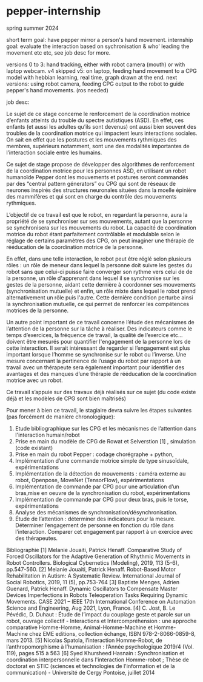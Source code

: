 # pepper-internship
spring summer 2024

short term goal: have pepper mirror a person's hand movement. 
internship goal: evaluate the interaction based on sychronisation & who' leading the movement etc etc, see job desc for more.

versions 0 to 3: hand tracking, either with robot camera (mouth) or with laptop webcam.
v4 skipped
v5: on laptop, feeding hand movement to a CPG model with hebbian learning, real time, graph drawn at the end. 
next versions: using robot camera, feeding CPG output to the robot to guide pepper's hand movements. (ros needed)


job desc: 

Le sujet de ce stage concerne le renforcement de la coordination motrice d’enfants atteints du
trouble du spectre autistiques (ASD). En effet, ces enfants (et aussi les adultes qu’ils sont
devenus) ont aussi bien souvent des troubles de la coordination motrice qui impactent leurs
interactions sociales. On sait en effet que les postures et les mouvements rythmiques des
membres, supérieurs notamment, sont une des modalités importantes de l’interaction sociale
entre les humains.

Ce sujet de stage propose de développer des algorithmes de renforcement de la coordination
motrice pour les personnes ASD, en utilisant un robot humanoïde Pepper dont les
mouvements et postures seront commandés par des “central pattern génerators” ou CPG qui
sont de réseaux de neurones inspirés des structures neuronales situées dans la moelle
épinière des mammifères et qui sont en charge du contrôle des mouvements rythmiques.

L’objectif de ce travail est que le robot, en regardant la personne, aura la propriété de se
synchroniser sur ses mouvements, autant que la personne se synchronisera sur les
mouvements du robot. La capacité de coordination motrice du robot étant parfaitement
contrôlable et modulable selon le réglage de certains paramètres des CPG, on peut imaginer
une thérapie de rééducation de la coordination motrice de la personne. 

En effet, dans une telle interaction, le robot peut être réglé selon plusieurs rôles : un rôle de meneur dans lequel
la personne doit suivre les gestes du robot sans que celui-ci puisse faire converger son rythme
vers celui de de la personne, un rôle d'apprenant dans lequel il se synchronise sur les gestes
de la personne, aidant cette dernière à coordonner ses mouvements (synchronisation
mutuelle) et enfin, un rôle mixte dans lequel le robot prend alternativement un rôle puis l'autre.
Cette dernière condition perturbe ainsi la synchronisation mutuelle, ce qui permet de renforcer
les compétences motrices de la personne.

Un autre point important de ce travail concerne l’étude des mécanismes de l’attention de la
personne sur la tâche à réaliser. Des indicateurs comme le temps d’exercices, la fréquence
de travail, la qualité de l’exercice etc... doivent être mesurés pour quantifier l'engagement de
la personne lors de cette interaction. 
Il serait intéressant de regarder si l’engagement est plus important lorsque l’homme se synchronise sur le robot ou l’inverse. Une mesure concernant
la pertinence de l’usage du robot par rapport à un travail avec un thérapeute sera également
important pour identifier des avantages et des manques d’une thérapie de rééducation de la
coordination motrice avec un robot.


Ce travail s’appuie sur des travaux déjà réalisés sur ce sujet (du code existe déjà et les modèles de CPG sont bien maîtrisés)

Pour mener à bien ce travail, le stagiaire devra suivre les étapes suivantes (pas forcément de manière chronologique):

1. Etude bibliographique sur les CPG et les mécanismes de l’attention dans l'interaction
humain/robot
2. Prise en main du modèle de CPG de Rowat et Selverstion [1] , simulation (code existant)
3. Prise en main du robot Pepper : codage chorégraphe + python,
4. Implémentation d’une commande motrice simple de type sinusoïdale, expérimentations
5. Implémentation de la détection de mouvements : caméra externe au robot, Openpose, MoveNet (TensorFlow), expérimentations
6. Implémentation de commande par CPG pour une articulation d’un bras,mise en oeuvre de la synchronisation du robot, expérimentations
7. Implémentation de commande par CPG pour deux bras, puis le torse, expérimentations
8. Analyse des mécanismes de synchronisation/désynchronisation.
9. Étude de l’attention : déterminer des indicateurs pour la mesure. Déterminer l’engagement de personne en fonction du rôle dans l’interaction. Comparer cet engagement par rapport à un exercice avec des thérapeutes.

Bibliographie
[1] Melanie Jouaiti, Patrick Henaff. Comparative Study of Forced Oscillators for the Adaptive Generation of Rhythmic Movements in Robot Controllers. Biological Cybernetics (Modeling), 2019, 113 (5-6), pp.547-560.
[2] Melanie Jouaiti, Patrick Henaff. Robot-Based Motor Rehabilitation in Autism: A Systematic Review. International Journal of Social Robotics, 2019, 11 (5), pp.753-764
[3] Baptiste Menges, Adrien Guenard, Patrick Henaff. Dynamic Oscillators to Compensate Master Devices Imperfections in Robots Teleoperation Tasks Requiring Dynamic Movements. CASE 2021 – IEEE 17th International Conference on Automation Science and Engineering, Aug 2021, Lyon, France.
[4] C. Jost, B. Le Pévédic, D. Duhaut : Étude de l’impact du couplage geste et parole sur un robot, ouvrage collectif - Interactions et Intercompréhension : une approche comparative Homme-Homme, Animal-Homme-Machine et Homme-Machine chez EME editions, collection échange, ISBN 978-2-8066-0859-8, mars 2013.
[5] Nicolas Spatola, l’interaction Homme-Robot, de l’anthropomorphisme à l’humanisation : l’Année psychologique 2019/4 (Vol. 119), pages 515 à 563
[6] Syed Khursheed Hasnain : Synchronisation et coordination interpersonnelle dans l'interaction Homme-robot ; Thèse de doctorat en STIC (sciences et technologies de l'information et de la communication) - Université de Cergy Pontoise, juillet 2014
